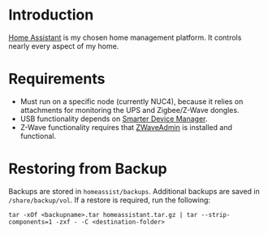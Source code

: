 # Introduction
[Home Assistant](https://github.com/home-assistant) is my chosen home management platform. It controls nearly every aspect of my home.

# Requirements
* Must run on a specific node (currently NUC4), because it relies on attachments for monitoring the UPS and Zigbee/Z-Wave dongles.
* USB functionality depends on [Smarter Device Manager](/smarter-device-manager).
* Z-Wave functionality requires that [ZWaveAdmin](/home-automation/zwaveadmin) is installed and functional.

# Restoring from Backup
Backups are stored in `homeassist/backups`. Additional backups are saved in `/share/backup/vol`. If a restore is required, run the following:
```
tar -xOf <backupname>.tar homeassistant.tar.gz | tar --strip-components=1 -zxf - -C <destination-folder>
```
